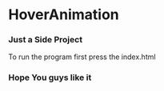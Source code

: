 # HoverAnimation
<h3>Just a Side Project</h3>
<p>To run the program first press the index.html</p>
<h3>Hope You guys like it</h3>
